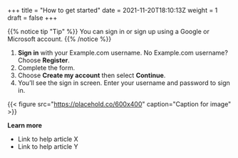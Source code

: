 +++
title = "How to get started"
date = 2021-11-20T18:10:13Z
weight = 1
draft = false
+++

{{% notice tip "Tip" %}}
You can sign in or sign up using a Google or Microsoft account.
{{% /notice %}}

1. **Sign in** with your Example.com username. No Example.com username? Choose **Register**.
2. Complete the form.
3. Choose **Create my account** then select **Continue**.
4. You’ll see the sign in screen. Enter your username and password to sign in.

{{< figure src="https://placehold.co/600x400" caption="Caption for image" >}}

**Learn more**
- Link to help article X
- Link to help article Y